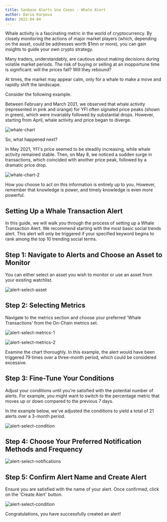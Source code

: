 ```yaml
---
title: Sanbase Alerts Use Cases - Whale Alert
author: Daria Karpova
date: 2022-04-04
---
```


Whale activity is a fascinating metric in the world of cryptocurrency. By closely monitoring the actions of major market players (which, depending on the asset, could be addresses worth $1mn or more), you can gain insights to guide your own crypto strategy.

Many traders, understandably, are cautious about making decisions during volatile market periods. The risk of buying or selling at an inopportune time is significant: will the prices fall? Will they rebound?

At times, the market may appear calm, only for a whale to make a move and rapidly shift the landscape.

Consider the following example.

Between February and March 2021, we observed that whale activity (represented in pink and orange) for YFI often signaled price peaks (shown in green), which were invariably followed by substantial drops. However, starting from April, whale activity and price began to diverge.

![whale-chart](image1.png)

So, what happened next?

In May 2021, YFI's price seemed to be steadily increasing, while whale activity remained stable. Then, on May 8, we noticed a sudden surge in transactions, which coincided with another price peak, followed by a dramatic price drop.

![whale-chart-2](image2.png)

How you choose to act on this information is entirely up to you. However, remember that knowledge is power, and timely knowledge is even more powerful.

## Setting Up a Whale Transaction Alert

In this guide, we will walk you through the process of setting up a Whale Transaction Alert. We recommend starting with the most basic social trends alert. This alert will only be triggered if your specified keyword begins to rank among the top 10 trending social terms. 

## Step 1: Navigate to Alerts and Choose an Asset to Monitor

You can either select an asset you wish to monitor or use an asset from your existing watchlist. 

![alert-select-asset](image3.png)

## Step 2: Selecting Metrics

Navigate to the metrics section and choose your preferred 'Whale Transactions' from the On-Chain metrics set.

![alert-select-metrics-1](image4.png)

![alert-select-metrics-2](image5.png)

Examine the chart thoroughly. In this example, the alert would have been triggered 79 times over a three-month period, which could be considered excessive. 

## Step 3: Fine-Tune Your Conditions

Adjust your conditions until you're satisfied with the potential number of alerts. For example, you might want to switch to the percentage metric that moves up or down compared to the previous 7 days. 

In the example below, we've adjusted the conditions to yield a total of 21 alerts over a 3-month period. 

![alert-select-condition](image6.png)

## Step 4: Choose Your Preferred Notification Methods and Frequency

![alert-select-notifications](image7.png)

## Step 5: Confirm Alert Name and Create Alert

Ensure you are satisfied with the name of your alert. Once confirmed, click on the 'Create Alert' button. 

![alert-select-condition](image8.png)

Congratulations, you have successfully created an alert!

